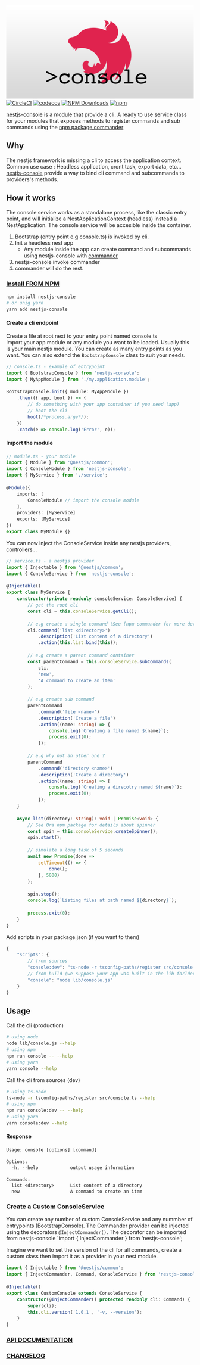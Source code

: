 ![npm](/resources/logo-frame.png)
[![CircleCI](https://circleci.com/gh/Pop-Code/nestjs-console.svg?style=shield)][ci]
[![codecov](https://codecov.io/gh/Pop-Code/nestjs-console/branch/master/graph/badge.svg)][codecov]
[![NPM Downloads](https://img.shields.io/npm/dm/nestjs-console.svg?style=flat)][npmchart]
[![npm](https://img.shields.io/node/v/carbon.svg?style=flat)][npm]

[nestjs-console][npm] is a module that provide a cli. A ready to use service class for your modules that exposes methods to register commands and sub commands using the [npm package commander][commander]

## Why

The nestjs framework is missing a cli to access the application context.  
Common use case : Headless application, cront task, export data, etc...
[nestjs-console][npm] provide a way to bind cli command and subcommands to providers's methods.

## How it works

The console service works as a standalone process, like the classic entry point, and will initialize a NestApplicationContext (headless) instead a NestApplication.
The console service will be accesible inside the container.

1. Bootstrap (entry point e.g console.ts) is invoked by cli.
2. Init a headless nest app
    - Any module inside the app can create command and subcommands using nestjs-console with [commander][commander]
3. nestjs-console invoke commander
4. commander will do the rest.

### [Install FROM NPM][npm]

```bash
npm install nestjs-console
# or unig yarn
yarn add nestjs-console
```

#### Create a cli endpoint

Create a file at root next to your entry point named console.ts  
Import your app module or any module you want to be loaded. Usually this is your main nestjs module.
You can create as many entry points as you want.
You can also extend the `BootstrapConsole` class to suit your needs.

```ts
// console.ts - example of entrypoint
import { BootstrapConsole } from 'nestjs-console';
import { MyAppModule } from './my.application.module';

BootstrapConsole.init({ module: MyAppModule })
    .then(({ app, boot }) => {
        // do something with your app container if you need (app)
        // boot the cli
        boot(/*process.argv*/);
    })
    .catch(e => console.log('Error', e));
```

#### Import the module

```ts
// module.ts - your module
import { Module } from '@nestjs/common';
import { ConsoleModule } from 'nestjs-console';
import { MyService } from './service';

@Module({
    imports: [
        ConsoleModule // import the console module
    ],
    providers: [MyService]
    exports: [MyService]
})
export class MyModule {}
```

You can now inject the ConsoleService inside any nestjs providers, controllers...

```ts
// service.ts - a nestjs provider
import { Injectable } from '@nestjs/common';
import { ConsoleService } from 'nestjs-console';

@Injectable()
export class MyService {
    constructor(private readonly consoleService: ConsoleService) {
        // get the root cli
        const cli = this.consoleService.getCli();

        // e.g create a single command (See [npm commander for more details])
        cli.command('list <directory>')
            .description('List content of a directory')
            .action(this.list.bind(this));

        // e.g create a parent command container
        const parentCommand = this.consoleService.subCommands(
            cli,
            'new',
            'A command to create an item'
        );

        // e.g create sub command
        parentCommand
            .command('file <name>')
            .description('Create a file')
            .action((name: string) => {
                console.log(`Creating a file named ${name}`);
                process.exit(0);
            });

        // e.g why not an other one ?
        parentCommand
            .command('directory <name>')
            .description('Create a directory')
            .action((name: string) => {
                console.log(`Creating a direcotry named ${name}`);
                process.exit(0);
            });
    }

    async list(directory: string): void | Promise<void> {
        // See Ora npm package for details about spinner
        const spin = this.consoleService.createSpinner();
        spin.start();

        // simulate a long task of 5 seconds
        await new Promise(done =>
            setTimeout(() => {
                done();
            }, 5000)
        );

        spin.stop();
        console.log(`Listing files at path named ${directory}`);

        process.exit(0);
    }
}
```

Add scripts in your package.json (if you want to them)

```js
{
    "scripts": {
        // from sources
        "console:dev": "ts-node -r tsconfig-paths/register src/console.ts",
        // from build (we suppose your app was built in the lib forlder)
        "console": "node lib/console.js"
    }
}
```

## Usage

Call the cli (production)

```bash
# using node
node lib/console.js --help
# using npm
npm run console -- --help
# using yarn
yarn console --help
```

Call the cli from sources (dev)

```bash
# using ts-node
ts-node -r tsconfig-paths/register src/console.ts --help
# using npm
npm run console:dev -- --help
# using yarn
yarn console:dev --help
```

#### Response

```
Usage: console [options] [command]

Options:
  -h, --help            output usage information

Commands:
  list <directory>      List content of a directory
  new                   A command to create an item
```

### Create a Custom ConsoleService

You can create any number of custom ConsoleService and any nummber of entrypoints (BootstrapConsole).
The Commander provider can be injected using the decorators `@InjectCommander()`.
The decorator can be imported from nestjs-console `import { InjectCommander } from 'nestjs-console';

Imagine we want to set the version of the cli for all commands, create a custom class then import it as a provider in your nest module.

```ts
import { Injectable } from '@nestjs/common';
import { InjectCommander, Command, ConsoleService } from 'nestjs-console';

@Injectable()
export class CustomConsole extends ConsoleService {
    constructor(@InjectCommander() protected readonly cli: Command) {
        super(cli);
        this.cli.version('1.0.1', '-v, --version');
    }
}
```

### [API DOCUMENTATION][doclink]

### [CHANGELOG][changelog]

[npm]: https://www.npmjs.com/package/nestjs-console
[npmchart]: https://npmcharts.com/compare/nestjs-console?minimal=true
[ci]: https://circleci.com/gh/Pop-Code/nestjs-console
[codecov]: https://codecov.io/gh/Pop-Code/nestjs-console
[doclink]: https://pop-code.github.io/nestjs-console
[commander]: https://www.npmjs.com/package/commander
[changelog]: https://github.com/Pop-Code/nestjs-console/blob/master/CHANGELOG.md
